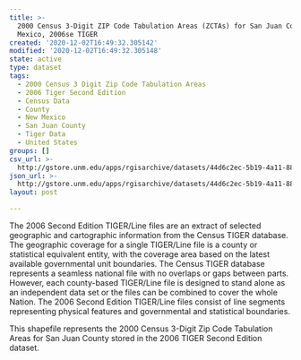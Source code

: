 ```yaml
---
title: >-
  2000 Census 3-Digit ZIP Code Tabulation Areas (ZCTAs) for San Juan County, New
  Mexico, 2006se TIGER
created: '2020-12-02T16:49:32.305142'
modified: '2020-12-02T16:49:32.305148'
state: active
type: dataset
tags:
  - 2000 Census 3 Digit Zip Code Tabulation Areas
  - 2006 Tiger Second Edition
  - Census Data
  - County
  - New Mexico
  - San Juan County
  - Tiger Data
  - United States
groups: []
csv_url: >-
  http://gstore.unm.edu/apps/rgisarchive/datasets/44d6c2ec-5b19-4a11-8830-993362af2498/tgr2006se_sanj_zcta300.derived.csv
json_url: >-
  http://gstore.unm.edu/apps/rgisarchive/datasets/44d6c2ec-5b19-4a11-8830-993362af2498/tgr2006se_sanj_zcta300.derived.json
layout: post

---
```

The 2006 Second Edition TIGER/Line files are an extract of selected geographic and cartographic information from the Census TIGER database.  The geographic coverage for a single TIGER/Line file is a county or statistical equivalent entity, with the coverage area based on the latest available governmental unit boundaries. The Census TIGER database represents a seamless national file with no overlaps or gaps between parts.  However, each county-based TIGER/Line file is designed to stand alone as an independent data set or the files can be combined to cover the whole Nation.  The 2006 Second Edition  TIGER/Line files consist of line segments representing physical features and governmental and statistical boundaries.  

This shapefile represents the 2000 Census 3-Digit Zip Code Tabulation Areas for San Juan County stored in the 2006 TIGER Second Edition dataset.
